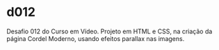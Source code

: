 # d012
Desafio 012 do Curso em Vídeo.
Projeto em HTML e CSS, na criação da página Cordel Moderno, usando efeitos parallax nas imagens.